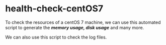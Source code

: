 # health-check-centOS7

To check the resources of a centOS 7 machine, we can use this automated script to generate the <b><i>memory usage, disk usage</b></i> and many more.

We can also use this script to check the log files. 

